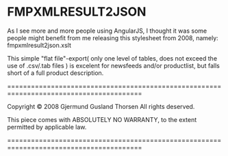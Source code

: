 FMPXMLRESULT2JSON
=================

As I see more and more people using AngularJS, I thought it was some people might benefit from me releasing this stylesheet from 2008, namely: fmpxmlresult2json.xslt

This simple "flat file"-export( only one level of tables, does not exceed the use of .csv/.tab files ) is excelent for newsfeeds and/or productlist, but falls short of a full product description.


========================================================================================

Copyright © 2008 Gjermund Gusland Thorsen
All rights deserved.

This piece comes with ABSOLUTELY NO WARRANTY, to the extent permitted by applicable law.

========================================================================================

